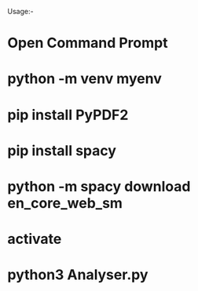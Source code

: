 Usage:- 
# Open Command Prompt
# python -m venv myenv
# pip install PyPDF2
# pip install spacy
# python -m spacy download en_core_web_sm
# activate
# python3 Analyser.py
